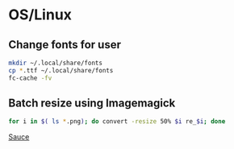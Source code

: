 # OS/Linux

## Change fonts for user

```sh
mkdir ~/.local/share/fonts
cp *.ttf ~/.local/share/fonts
fc-cache -fv
```

## Batch resize using Imagemagick

```sh
for i in $( ls *.png); do convert -resize 50% $i re_$i; done
```

[Sauce](https://linuxconfig.org/batch-image-resize-using-linux-command-line)
